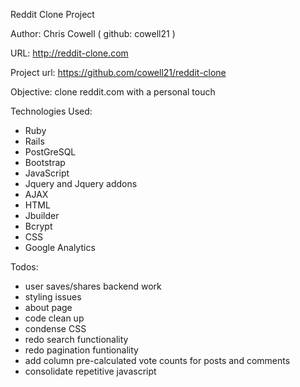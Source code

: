 Reddit Clone Project

Author: Chris Cowell ( github: cowell21 )

URL: http://reddit-clone.com

Project url: https://github.com/cowell21/reddit-clone

Objective: clone reddit.com with a personal touch

Technologies Used:
- Ruby
- Rails
- PostGreSQL
- Bootstrap
- JavaScript
- Jquery and Jquery addons
- AJAX
- HTML
- Jbuilder
- Bcrypt
- CSS
- Google Analytics

Todos:
- user saves/shares backend work
- styling issues
- about page
- code clean up
- condense CSS
- redo search functionality
- redo pagination funtionality
- add column pre-calculated vote counts for posts and comments
- consolidate repetitive javascript

